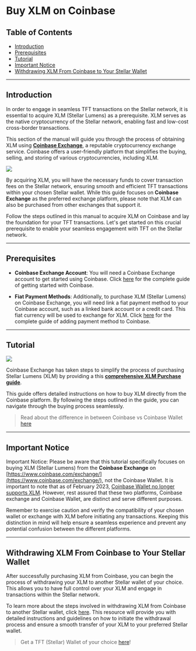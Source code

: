 <h1> Buy XLM on Coinbase </h1>

<h2>Table of Contents</h2>

- [Introduction](#introduction)
- [Prerequisites](#prerequisites)
- [Tutorial](#tutorial)
- [Important Notice](#important-notice)
- [Withdrawing XLM From Coinbase to Your Stellar Wallet](#withdrawing-xlm-from-coinbase-to-your-stellar-wallet)
***
## Introduction

In order to engage in seamless TFT transactions on the Stellar network, it is essential to acquire XLM (Stellar Lumens) as a prerequisite. XLM serves as the native cryptocurrency of the Stellar network, enabling fast and low-cost cross-border transactions.

This section of the manual will guide you through the process of obtaining XLM using [**Coinbase Exchange**](https://www.coinbase.com/exchange/), a reputable cryptocurrency exchange service. Coinbase offers a user-friendly platform that simplifies the buying, selling, and storing of various cryptocurrencies, including XLM.

![](img/coinbase_web.png)

By acquiring XLM, you will have the necessary funds to cover transaction fees on the Stellar network, ensuring smooth and efficient TFT transactions within your chosen Stellar wallet. While this guide focuses on **Coinbase Exchange** as the preferred exchange platform, please note that XLM can also be purchased from other exchanges that support it.

Follow the steps outlined in this manual to acquire XLM on Coinbase and lay the foundation for your TFT transactions. Let's get started on this crucial prerequisite to enable your seamless engagement with TFT on the Stellar network.
***
## Prerequisites

- **Coinbase Exchange Account**: You will need a Coinbase Exchange account to get started using Coinbase. Click [here](https://help.coinbase.com/en/coinbase/getting-started) for the complete guide of getting started with Coinbase.

- **Fiat Payment Methods**: Additionally, to purchase XLM (Stellar Lumens) on Coinbase Exchange, you will need link a fiat payment method to your Coinbase account, such as a linked bank account or a credit card. This fiat currency will be used to exchange for XLM. Click [here](https://help.coinbase.com/en/coinbase/getting-started/add-a-payment-method/how-do-i-add-a-payment-method-when-using-the-mobile-app) for the complete guide of adding payment method to Coinbase.
***  
## Tutorial

![](img/xlm_exchange.png)

Coinbase Exchange has taken steps to simplify the process of purchasing Stellar Lumens (XLM) by providing a this [**comprehensive XLM Purchase guide**](https://www.coinbase.com/how-to-buy/stellar). 

This guide offers detailed instructions on how to buy XLM directly from the Coinbase platform. By following the steps outlined in the guide, you can navigate through the buying process seamlessly.

> Read about the difference in between Coinbase vs Coinbase Wallet [here](https://help.coinbase.com/en/wallet/getting-started/what-s-the-difference-between-coinbase-com-and-wallet)
***
## Important Notice

Important Notice: Please be aware that this tutorial specifically focuses on buying XLM (Stellar Lumens) from the **Coinbase Exchange** on [https://www.coinbase.com/exchange/](https://www.coinbase.com/exchange/), not the Coinbase Wallet. It is important to note that as of February 2023, [Coinbase Wallet no longer supports XLM](https://help.coinbase.com/en/wallet/other-topics/move-unsupported-assets). However, rest assured that these two platforms, Coinbase exchange and Coinbase Wallet, are distinct and serve different purposes.

Remember to exercise caution and verify the compatibility of your chosen wallet or exchange with XLM before initiating any transactions. Keeping this distinction in mind will help ensure a seamless experience and prevent any potential confusion between the different platforms.
***
## Withdrawing XLM From Coinbase to Your Stellar Wallet

After successfully purchasing XLM from Coinbase, you can begin the process of withdrawing your XLM to another Stellar wallet of your choice. This allows you to have full control over your XLM and engage in transactions within the Stellar network.

To learn more about the steps involved in withdrawing XLM from Coinbase to another Stellar wallet, click [here](https://help.coinbase.com/en/exchange/trading-and-funding/withdraw-funds). This resource will provide you with detailed instructions and guidelines on how to initiate the withdrawal process and ensure a smooth transfer of your XLM to your preferred Stellar wallet.

> Get a TFT (Stellar) Wallet of your choice [here](../storetft/storetft_readme.md)!
